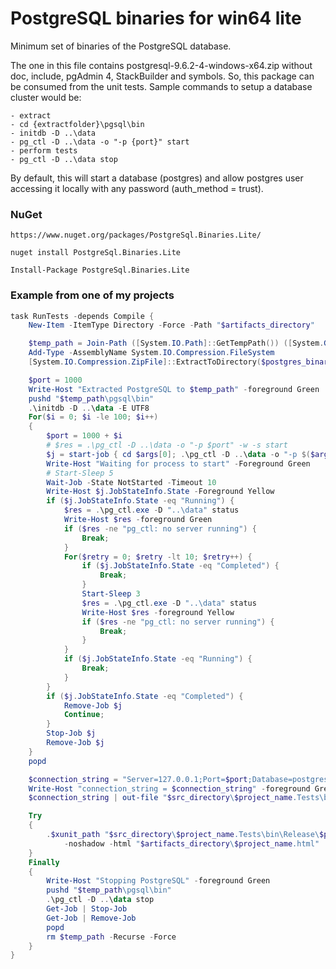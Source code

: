 # PostgreSQL binaries for win64 lite

Minimum set of binaries of the PostgreSQL database.

The one in this file contains postgresql-9.6.2-4-windows-x64.zip without doc, include, pgAdmin 4, StackBuilder and symbols.
So, this package can be consumed from the unit tests.
Sample commands to setup a database cluster would be:

    - extract
    - cd {extractfolder}\pgsql\bin
    - initdb -D ..\data
    - pg_ctl -D ..\data -o "-p {port}" start
    - perform tests
    - pg_ctl -D ..\data stop

By default, this will start a database (postgres) and allow postgres user accessing it locally with any password (auth_method = trust).

### NuGet
    https://www.nuget.org/packages/PostgreSql.Binaries.Lite/

    nuget install PostgreSql.Binaries.Lite

    Install-Package PostgreSql.Binaries.Lite

### Example from one of my projects

``` PowerShell
task RunTests -depends Compile {
    New-Item -ItemType Directory -Force -Path "$artifacts_directory"

    $temp_path = Join-Path ([System.IO.Path]::GetTempPath()) ([System.Guid]::NewGuid().ToString("N"))
    Add-Type -AssemblyName System.IO.Compression.FileSystem
    [System.IO.Compression.ZipFile]::ExtractToDirectory($postgres_binaries, $temp_path)

    $port = 1000
    Write-Host "Extracted PostgreSQL to $temp_path" -foreground Green
    pushd "$temp_path\pgsql\bin"
    .\initdb -D ..\data -E UTF8
    For($i = 0; $i -le 100; $i++)
    {
        $port = 1000 + $i
        # $res = .\pg_ctl -D ..\data -o "-p $port" -w -s start
        $j = start-job { cd $args[0]; .\pg_ctl -D ..\data -o "-p $($args[1])" -w -s start } -ArgumentList $PWD,$port
        Write-Host "Waiting for process to start" -Foreground Green
        # Start-Sleep 5
        Wait-Job -State NotStarted -Timeout 10
        Write-Host $j.JobStateInfo.State -Foreground Yellow
        if ($j.JobStateInfo.State -eq "Running") {
            $res = .\pg_ctl.exe -D "..\data" status
            Write-Host $res -foreground Green
            if ($res -ne "pg_ctl: no server running") {
                Break;
            }
            For($retry = 0; $retry -lt 10; $retry++) {
                if ($j.JobStateInfo.State -eq "Completed") {
                    Break;
                }
                Start-Sleep 3
                $res = .\pg_ctl.exe -D "..\data" status
                Write-Host $res -foreground Yellow
                if ($res -ne "pg_ctl: no server running") {
                    Break;
                }
            }
            if ($j.JobStateInfo.State -eq "Running") {
                Break;
            }
        }
        if ($j.JobStateInfo.State -eq "Completed") {
            Remove-Job $j
            Continue;
        }
        Stop-Job $j
        Remove-Job $j
    }
    popd

    $connection_string = "Server=127.0.0.1;Port=$port;Database=postgres;User Id=$([Environment]::UserName);password=postgres"
    Write-Host "connection_string = $connection_string" -foreground Green
    $connection_string | out-file "$src_directory\$project_name.Tests\bin\Release\connection_string.txt"

    Try
    {
        .$xunit_path "$src_directory\$project_name.Tests\bin\Release\$project_name.Tests.dll" `
            -noshadow -html "$artifacts_directory\$project_name.html"
    }
    Finally
    {
        Write-Host "Stopping PostgreSQL" -foreground Green
        pushd "$temp_path\pgsql\bin"
        .\pg_ctl -D ..\data stop
        Get-Job | Stop-Job
        Get-Job | Remove-Job
        popd
        rm $temp_path -Recurse -Force
    }
}

